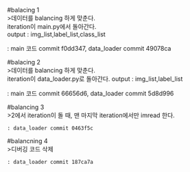 #balacing 1  
    >데이터를 balancing 하게 맞춘다.  
    iteration이 main.py에서 돌아간다.  
    output : img_list,label_list,class_list  

: main 코드 commit f0dd347, data_loader commit 49078ca 

#balacing 2  
    >데이터를 balancing 하게 맞춘다.  
    iteration이 data_loader.py로 돌아간다. 
    output : img_list,label_list

: main 코드 commit 66656d6, data_loader commit 5d8d996

#balancing 3  
    >2에서 iteration이 돌 때, 맨 마지막 iteration에서만 imread 한다.

    : data_loader commit 0463f5c

#balancning 4  
    >디버깅 코드 삭제

    : data_loader commit 187ca7a
